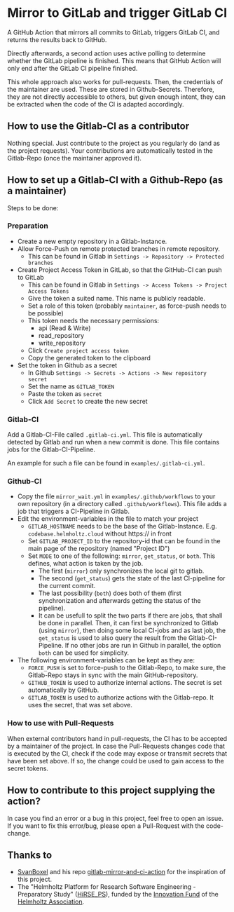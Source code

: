 <!--
SPDX-FileCopyrightText: 2022 Jakob Fritz <j.fritz@fz-juelich.de>

SPDX-License-Identifier: MIT
-->

# Mirror to GitLab and trigger GitLab CI

A GitHub Action that mirrors all commits to GitLab, triggers GitLab CI,
and returns the results back to GitHub.

Directly afterwards, a second action uses active polling to determine
whether the GitLab pipeline is finished. This means that GitHub Action
will only end after the GitLab CI pipeline finished.

This whole approach also works for pull-requests.
Then, the credentials of the maintainer are used.
These are stored in Github-Secrets.
Therefore, they are not directly accessible to others, but given enough intent,
they can be extracted when the code of the CI is adapted accordingly.

## How to use the Gitlab-CI as a contributor

Nothing special. Just contribute to the project as you regularly do
(and as the project requests). Your contributions are automatically
tested in the Gitlab-Repo (once the maintainer approved it).

## How to set up a Gitlab-CI with a Github-Repo (as a maintainer)

Steps to be done:

### Preparation

- Create a new empty repository in a Gitlab-Instance.
- Allow Force-Push on remote protected branches in remote repository.
  - This can be found in Gitlab in
    `Settings -> Repository -> Protected branches`
- Create Project Access Token in GitLab,
  so that the GitHub-CI can push to GitLab
  - This can be found in Gitlab in
    `Settings -> Access Tokens -> Project Access Tokens`
  - Give the token a suited name. This name is publicly readable.
  - Set a role of this token (probably `maintainer`,
                              as force-push needs to be possible)
  - This token needs the necessary permissions:
    - api (Read & Write)
    - read_repository
    - write_repository
  - Click `Create project access token`
  - Copy the generated token to the clipboard
- Set the token in Github as a secret
  - In Github `Settings -> Secrets -> Actions -> New repository secret`
  - Set the name as `GITLAB_TOKEN`
  - Paste the token as `secret`
  - Click `Add Secret` to create the new secret

### Gitlab-CI

Add a Gitlab-CI-File called `.gitlab-ci.yml`.
This file is automatically detected by Gitlab
and run when a new commit is done.
This file contains jobs for the Gitlab-CI-Pipeline.

An example for such a file can be found in `examples/.gitlab-ci.yml`.

### Github-CI

- Copy the file `mirror_wait.yml` in `examples/.github/workflows`
to your own repository (in a directory called `.github/workflows`).
This file adds a job that triggers a CI-Pipeline in Gitlab.
- Edit the environment-variables in the file to match your project
  - `GITLAB_HOSTNAME` needs to be the base of the Gitlab-Instance.
  E.g. `codebase.helmholtz.cloud` without https:// in front
  - Set `GITLAB_PROJECT_ID` to the repository-id
  that can be found in the main page of the repository (named "Project ID")
  - Set `MODE` to one of the following: `mirror`, `get_status`, or `both`.
  This defines, what action is taken by the job.
    - The first (`mirror`) only synchronizes the local git to gitlab.
    - The second (`get_status`) gets the state of the last CI-pipeline
  for the current commit.
    - The last possibility (`both`) does both of them
  (first synchronization and afterwards getting the status of the pipeline).
    - It can be usefull to split the two parts if there are jobs,
  that shall be done in parallel.
  Then, it can first be synchronized to Gitlab (using `mirror`),
  then doing some local CI-jobs and as last job, the `get_status` is used
  to also query the result from the Gitlab-CI-Pipeline.
  If no other jobs are run in Github in parallel,
  the option `both` can be used for simplicity.
- The following environment-variables can be kept as they are:
  - `FORCE_PUSH` is set to force-push to the Gitlab-Repo, to make sure,
  the Gitlab-Repo stays in sync with the main GitHub-repository.
  - `GITHUB_TOKEN` is used to authorize internal actions.
  The secret is set automatically by GitHub.
  - `GITLAB_TOKEN` is used to authorize actions with the Gitlab-repo.
  It uses the secret, that was set above.

### How to use with Pull-Requests

When external contributors hand in pull-requests, the CI has to be accepted
by a maintainer of the project. In case the Pull-Requests changes code
that is executed by the CI, check if the code may expose or transmit secrets
that have been set above.
If so, the change could be used to gain access to the secret tokens.

## How to contribute to this project supplying the action?

In case you find an error or a bug in this project,
feel free to open an issue.
If you want to fix this error/bug,
please open a Pull-Request with the code-change.

## Thanks to

- [SvanBoxel](<https://github.com/SvanBoxel>)
and his repo [gitlab-mirror-and-ci-action](<https://github.com/SvanBoxel/gitlab-mirror-and-ci-action>)
for the inspiration of this project.
- The "Helmholtz Platform for Research Software Engineering - Preparatory Study"
([HiRSE_PS](<https://www.helmholtz-hirse.de/>)),
funded by the [Innovation Fund](<https://www.helmholtz.de/en/transfer/helmholtz-association-transfer-instruments/innovation-fund-of-the-helmholtz-centers/>)
of the [Helmholtz Association](<https://www.helmholtz.de/en/>).
